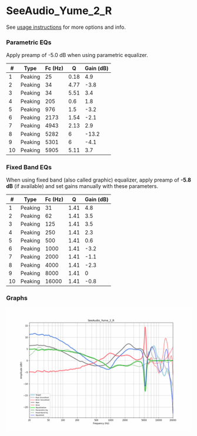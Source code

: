 # SeeAudio_Yume_2_R
See [usage instructions](https://github.com/jaakkopasanen/AutoEq#usage) for more options and info.

### Parametric EQs
Apply preamp of -5.0 dB when using parametric equalizer.

|   # | Type    |   Fc (Hz) |    Q |   Gain (dB) |
|-----|---------|-----------|------|-------------|
|   1 | Peaking |        25 | 0.18 |         4.9 |
|   2 | Peaking |        34 | 4.77 |        -3.8 |
|   3 | Peaking |        34 | 5.51 |         3.4 |
|   4 | Peaking |       205 | 0.6  |         1.8 |
|   5 | Peaking |       976 | 1.5  |        -3.2 |
|   6 | Peaking |      2173 | 1.54 |        -2.1 |
|   7 | Peaking |      4943 | 2.13 |         2.9 |
|   8 | Peaking |      5282 | 6    |       -13.2 |
|   9 | Peaking |      5301 | 6    |        -4.1 |
|  10 | Peaking |      5905 | 5.11 |         3.7 |

### Fixed Band EQs
When using fixed band (also called graphic) equalizer, apply preamp of **-5.8 dB** (if available) and set gains manually with these parameters.

|   # | Type    |   Fc (Hz) |    Q |   Gain (dB) |
|-----|---------|-----------|------|-------------|
|   1 | Peaking |        31 | 1.41 |         4.8 |
|   2 | Peaking |        62 | 1.41 |         3.5 |
|   3 | Peaking |       125 | 1.41 |         3.5 |
|   4 | Peaking |       250 | 1.41 |         2.3 |
|   5 | Peaking |       500 | 1.41 |         0.6 |
|   6 | Peaking |      1000 | 1.41 |        -3.2 |
|   7 | Peaking |      2000 | 1.41 |        -1.1 |
|   8 | Peaking |      4000 | 1.41 |        -2.3 |
|   9 | Peaking |      8000 | 1.41 |         0   |
|  10 | Peaking |     16000 | 1.41 |        -0.8 |

### Graphs
![](./SeeAudio_Yume_2_R.png)

